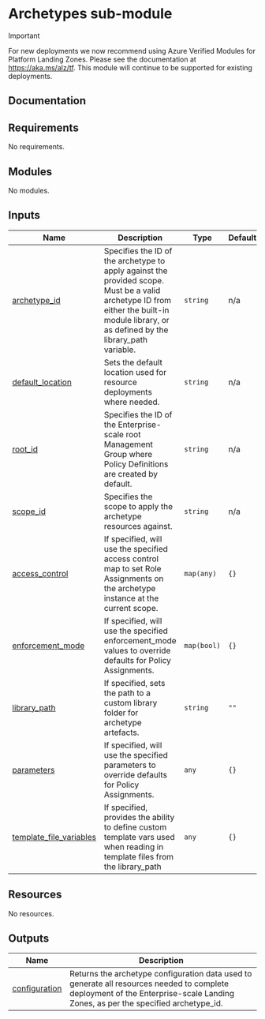 <!-- BEGIN_TF_DOCS -->
# Archetypes sub-module

> [!IMPORTANT]
> For new deployments we now recommend using Azure Verified Modules for Platform Landing Zones.
> Please see the documentation at <https://aka.ms/alz/tf>.
> This module will continue to be supported for existing deployments.

## Documentation
<!-- markdownlint-disable MD033 -->

## Requirements

No requirements.

## Modules

No modules.

<!-- markdownlint-disable MD013 -->
<!-- markdownlint-disable MD034 -->
## Inputs

| Name | Description | Type | Default | Required |
|------|-------------|------|---------|:--------:|
| <a name="input_archetype_id"></a> [archetype\_id](#input\_archetype\_id) | Specifies the ID of the archetype to apply against the provided scope. Must be a valid archetype ID from either the built-in module library, or as defined by the library\_path variable. | `string` | n/a | yes |
| <a name="input_default_location"></a> [default\_location](#input\_default\_location) | Sets the default location used for resource deployments where needed. | `string` | n/a | yes |
| <a name="input_root_id"></a> [root\_id](#input\_root\_id) | Specifies the ID of the Enterprise-scale root Management Group where Policy Definitions are created by default. | `string` | n/a | yes |
| <a name="input_scope_id"></a> [scope\_id](#input\_scope\_id) | Specifies the scope to apply the archetype resources against. | `string` | n/a | yes |
| <a name="input_access_control"></a> [access\_control](#input\_access\_control) | If specified, will use the specified access control map to set Role Assignments on the archetype instance at the current scope. | `map(any)` | `{}` | no |
| <a name="input_enforcement_mode"></a> [enforcement\_mode](#input\_enforcement\_mode) | If specified, will use the specified enforcement\_mode values to override defaults for Policy Assignments. | `map(bool)` | `{}` | no |
| <a name="input_library_path"></a> [library\_path](#input\_library\_path) | If specified, sets the path to a custom library folder for archetype artefacts. | `string` | `""` | no |
| <a name="input_parameters"></a> [parameters](#input\_parameters) | If specified, will use the specified parameters to override defaults for Policy Assignments. | `any` | `{}` | no |
| <a name="input_template_file_variables"></a> [template\_file\_variables](#input\_template\_file\_variables) | If specified, provides the ability to define custom template vars used when reading in template files from the library\_path | `any` | `{}` | no |

## Resources

No resources.

## Outputs

| Name | Description |
|------|-------------|
| <a name="output_configuration"></a> [configuration](#output\_configuration) | Returns the archetype configuration data used to generate all resources needed to complete deployment of the Enterprise-scale Landing Zones, as per the specified archetype\_id. |

<!-- markdownlint-enable -->
<!-- END_TF_DOCS -->